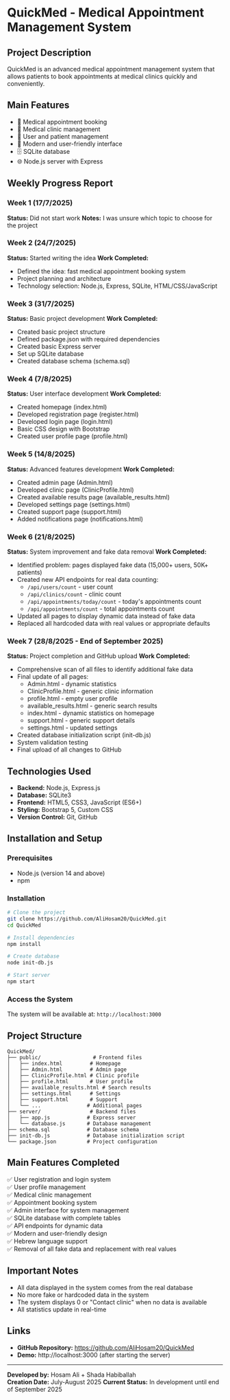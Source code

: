 # QuickMed - Medical Appointment Management System

## Project Description
QuickMed is an advanced medical appointment management system that allows patients to book appointments at medical clinics quickly and conveniently.

## Main Features
- 📅 Medical appointment booking
- 🏥 Medical clinic management
- 👥 User and patient management
- 📱 Modern and user-friendly interface
- 🗄️ SQLite database
- 🌐 Node.js server with Express

## Weekly Progress Report

### Week 1 (17/7/2025)
**Status:** Did not start work
**Notes:** I was unsure which topic to choose for the project

### Week 2 (24/7/2025)
**Status:** Started writing the idea
**Work Completed:**
- Defined the idea: fast medical appointment booking system
- Project planning and architecture
- Technology selection: Node.js, Express, SQLite, HTML/CSS/JavaScript

### Week 3 (31/7/2025)
**Status:** Basic project development
**Work Completed:**
- Created basic project structure
- Defined package.json with required dependencies
- Created basic Express server
- Set up SQLite database
- Created database schema (schema.sql)

### Week 4 (7/8/2025)
**Status:** User interface development
**Work Completed:**
- Created homepage (index.html)
- Developed registration page (register.html)
- Developed login page (login.html)
- Basic CSS design with Bootstrap
- Created user profile page (profile.html)

### Week 5 (14/8/2025)
**Status:** Advanced features development
**Work Completed:**
- Created admin page (Admin.html)
- Developed clinic page (ClinicProfile.html)
- Created available results page (available_results.html)
- Developed settings page (settings.html)
- Created support page (support.html)
- Added notifications page (notifications.html)

### Week 6 (21/8/2025)
**Status:** System improvement and fake data removal
**Work Completed:**
- Identified problem: pages displayed fake data (15,000+ users, 50K+ patients)
- Created new API endpoints for real data counting:
  - `/api/users/count` - user count
  - `/api/clinics/count` - clinic count
  - `/api/appointments/today/count` - today's appointments count
  - `/api/appointments/count` - total appointments count
- Updated all pages to display dynamic data instead of fake data
- Replaced all hardcoded data with real values or appropriate defaults

### Week 7 (28/8/2025 - End of September 2025)
**Status:** Project completion and GitHub upload
**Work Completed:**
- Comprehensive scan of all files to identify additional fake data
- Final update of all pages:
  - Admin.html - dynamic statistics
  - ClinicProfile.html - generic clinic information
  - profile.html - empty user profile
  - available_results.html - generic search results
  - index.html - dynamic statistics on homepage
  - support.html - generic support details
  - settings.html - updated settings
- Created database initialization script (init-db.js)
- System validation testing
- Final upload of all changes to GitHub

## Technologies Used
- **Backend:** Node.js, Express.js
- **Database:** SQLite3
- **Frontend:** HTML5, CSS3, JavaScript (ES6+)
- **Styling:** Bootstrap 5, Custom CSS
- **Version Control:** Git, GitHub

## Installation and Setup

### Prerequisites
- Node.js (version 14 and above)
- npm

### Installation
```bash
# Clone the project
git clone https://github.com/AliHosam20/QuickMed.git
cd QuickMed

# Install dependencies
npm install

# Create database
node init-db.js

# Start server
npm start
```

### Access the System
The system will be available at: `http://localhost:3000`

## Project Structure
```
QuickMed/
├── public/                 # Frontend files
│   ├── index.html         # Homepage
│   ├── Admin.html         # Admin page
│   ├── ClinicProfile.html # Clinic profile
│   ├── profile.html       # User profile
│   ├── available_results.html # Search results
│   ├── settings.html      # Settings
│   ├── support.html       # Support
│   └── ...               # Additional pages
├── server/                # Backend files
│   ├── app.js            # Express server
│   └── database.js       # Database management
├── schema.sql            # Database schema
├── init-db.js            # Database initialization script
└── package.json          # Project configuration
```

## Main Features Completed
✅ User registration and login system  
✅ User profile management  
✅ Medical clinic management  
✅ Appointment booking system  
✅ Admin interface for system management  
✅ SQLite database with complete tables  
✅ API endpoints for dynamic data  
✅ Modern and user-friendly design  
✅ Hebrew language support  
✅ Removal of all fake data and replacement with real values  

## Important Notes
- All data displayed in the system comes from the real database
- No more fake or hardcoded data in the system
- The system displays 0 or "Contact clinic" when no data is available
- All statistics update in real-time

## Links
- **GitHub Repository:** https://github.com/AliHosam20/QuickMed
- **Demo:** http://localhost:3000 (after starting the server)

---
**Developed by:** Hosam Ali + Shada Habiballah  
**Creation Date:** July-August 2025
**Current Status:** In development until end of September 2025

